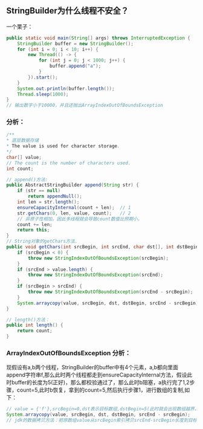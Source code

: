 ## StringBuilder为什么线程不安全？
一个栗子：
```java
public static void main(String[] args) throws InterruptedException {
    StringBuilder buffer = new StringBuilder();
    for (int i = 0; i < 10; i++) {
        new Thread(() -> {
            for (int j = 0; j < 1000; j++) {
                buffer.append("a");
            }
        }).start();
    }
    System.out.println(buffer.length());
    Thread.sleep(1000);
}
// 输出数字小于10000，并且还抛出ArrayIndexOutOfBoundsException
```
### 分析：
```java
/**
* 底层数据存储
* The value is used for character storage.
*/
char[] value;
// The count is the number of characters used.
int count;

// append()方法:
public AbstractStringBuilder append(String str) {
    if (str == null)
        return appendNull();
    int len = str.length();
    ensureCapacityInternal(count + len);  // 1
    str.getChars(0, len, value, count);   // 2
    // 非原子性相加。因此多线程就会导致count数值比预期小。
    count += len;
    return this;
}
// String对象的getChars方法.
public void getChars(int srcBegin, int srcEnd, char dst[], int dstBegin) {
    if (srcBegin < 0) {
        throw new StringIndexOutOfBoundsException(srcBegin);
    }
    if (srcEnd > value.length) {
        throw new StringIndexOutOfBoundsException(srcEnd);
    }
    if (srcBegin > srcEnd) {
        throw new StringIndexOutOfBoundsException(srcEnd - srcBegin);
    }
    System.arraycopy(value, srcBegin, dst, dstBegin, srcEnd - srcBegin);
}

// length()方法：
public int length() {
    return count;
}
```
### ArrayIndexOutOfBoundsException 分析：
现假设有a,b两个线程，StringBuilder的buffer中有4个元素，a,b都向里面append字符串f,那么此时两个线程都走到ensureCapacityInternal方法，假设此时buffer的长度为5(正好)，那么都校验通过了，那么此时b阻塞，a执行完了1,2步骤，count=5,此时b恢复，拿到的count=5,然后执行步骤1，进行数组的复制,如下：
```java
// value = {'f'},srcBegin=0,dst表示目标数组,dstBegin=5(此时就会出现数组越界，因为此时目标数组的总长度为5，而拷贝的下标也从5开始，就会抛异常)
System.arraycopy(value, srcBegin, dst, dstBegin, srcEnd - srcBegin);
// jdk的数据拷贝方法：把原数组value从srcBegin索引拷贝srcEnd-srcBegin长度到目标数组从dstBegin索引开始。
```